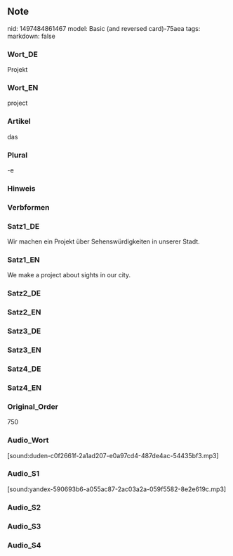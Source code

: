 ## Note
nid: 1497484861467
model: Basic (and reversed card)-75aea
tags: 
markdown: false

### Wort_DE
Projekt

### Wort_EN
project

### Artikel
das

### Plural
-e

### Hinweis


### Verbformen


### Satz1_DE
Wir machen ein Projekt über Sehenswürdigkeiten in unserer Stadt.

### Satz1_EN
We make a project about sights in our city.

### Satz2_DE


### Satz2_EN


### Satz3_DE


### Satz3_EN


### Satz4_DE


### Satz4_EN


### Original_Order
750

### Audio_Wort
[sound:duden-c0f2661f-2a1ad207-e0a97cd4-487de4ac-54435bf3.mp3]

### Audio_S1
[sound:yandex-590693b6-a055ac87-2ac03a2a-059f5582-8e2e619c.mp3]

### Audio_S2


### Audio_S3


### Audio_S4

